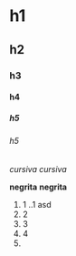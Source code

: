 # h1
## h2
### h3
#### h4
##### h5
###### h5

*cursiva*
_cursiva_

**negrita**
__negrita__

1. 1
..1 asd
3. 2
4. 3
5. 4
6. 
